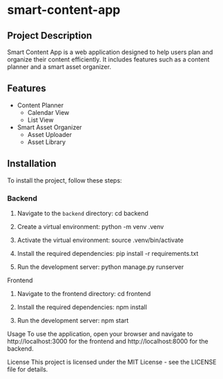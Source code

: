 # smart-content-app

## Project Description
Smart Content App is a web application designed to help users plan and organize their content efficiently. It includes features such as a content planner and a smart asset organizer.

## Features
- Content Planner
  - Calendar View
  - List View
- Smart Asset Organizer
  - Asset Uploader
  - Asset Library

## Installation
To install the project, follow these steps:

### Backend
1. Navigate to the `backend` directory:
   cd backend

2. Create a virtual environment:
    python -m venv .venv

3. Activate the virtual environment:
    source .venv/bin/activate

4. Install the required dependencies:
    pip install -r requirements.txt

5. Run the development server:
    python manage.py runserver

Frontend
1. Navigate to the frontend directory:
    cd frontend

2. Install the required dependencies:
    npm install

3. Run the development server:
    npm start

Usage
To use the application, open your browser and navigate to http://localhost:3000 for the frontend and http://localhost:8000 for the backend.

License
This project is licensed under the MIT License - see the LICENSE file for details.
